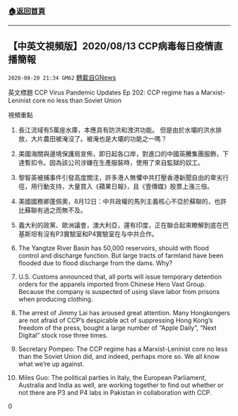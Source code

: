 ###  [:house:返回首頁](https://github.com/ourhimalayas/txt)
---

## 【中英文視頻版】2020/08/13 CCP病毒每日疫情直播簡報
`2020-08-20 21:34 GM62` [轉載自GNews](https://gnews.org/zh-hant/308541/)

英文標題 CCP Virus Pandemic Updates Ep 202: CCP regime has a Marxist-Leninist core no less than Soviet Union



視頻重點

1. 長江流域有5萬座水庫，本應具有防洪和洩洪功能。 但是由於水壩的洪水排放，大片農田被淹沒了。被淹也是大壩的功能之一嗎？
2. 美國海關與邊境保護局宣佈，即日起各口岸，對進口的中國英騰集團服飾，下達暫扣令。因為該公司涉嫌在生產服裝時，使用了來自監獄的奴工。
3. 黎智英被捕事件引發高度關注，許多港人無懼中共打壓香港新聞自由的卑劣行徑，用行動支持，大量買入《蘋果日報》，且《壹傳媒》股票上漲三倍。
4. 美國國務卿蓬佩奧，8月12日：中共政權的馬列主義核心不亞於蘇聯的，也許比蘇聯有過之而無不及。
5. 義大利的政黨、歐洲議會，澳大利亞，還有印度，正在聯合起來瞭解到底在巴基斯坦有沒有P3實驗室和P4實驗室在与中共合作。


1. The Yangtze River Basin has 50,000 reservoirs, should with flood control and discharge function. But large tracts of farmland have been flooded due to flood discharge from the dams. Why?
2. U.S. Customs announced that, all ports will issue temporary detention orders for the apparels imported from Chinese Hero Vast Group. Because the company is suspected of using slave labor from prisons when producing clothing.
3. The arrest of Jimmy Lai has aroused great attention. Many Hongkongers are not afraid of CCP’s despicable act of suppressing Hong Kong’s freedom of the press, bought a large number of “Apple Daily”, “Next Digital” stock rose three times.
4. Secretary Pompeo: The CCP regime has a Marxist-Leninist core no less than the Soviet Union did, and indeed, perhaps more so. We all know what we’re up against.
5. Miles Guo: The political parties in Italy, the European Parliament, Australia and India as well, are working together to find out whether or not there are P3 and P4 labs in Pakistan in collaboration with CCP.


0
